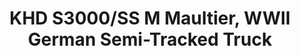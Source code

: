 ---
layout: product
title: "KHD S3000/SS M Maultier, WWII German Semi-Tracked Truck"
price: "TBA" 
desc: "N/A"
img_path: "/assets/img/ICM 35453.webp"
brand: "N/A"
available: false
special_offer: false
new: false
soon: false
cat: "010000"
subcat: "013600"
subsubcat: "0N/A"
sifra: "ICM 35453"
popular: false
---